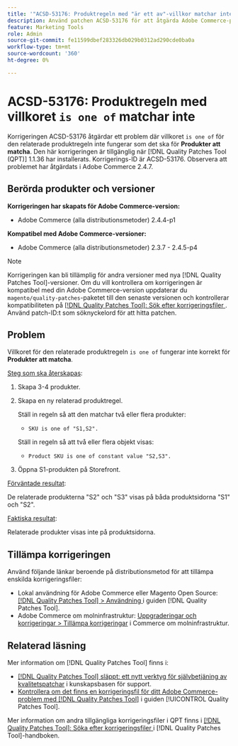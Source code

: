 ```yaml
---
title: '"ACSD-53176: Produktregeln med "är ett av"-villkor matchar inte"'
description: Använd patchen ACSD-53176 för att åtgärda Adobe Commerce-problemet där den relaterade produktregeln "är ett av"-villkor inte fungerar som den ska för "Produkter att matcha".
feature: Marketing Tools
role: Admin
source-git-commit: fe11599dbef283326db029b0312ad290cde0ba0a
workflow-type: tm+mt
source-wordcount: '360'
ht-degree: 0%

---
```


# ACSD-53176: Produktregeln med villkoret `is one of` matchar inte

Korrigeringen ACSD-53176 åtgärdar ett problem där villkoret `is one of` för den relaterade produktregeln inte fungerar som det ska för **Produkter att matcha**. Den här korrigeringen är tillgänglig när [!DNL Quality Patches Tool (QPT)] 1.1.36 har installerats. Korrigerings-ID är ACSD-53176. Observera att problemet har åtgärdats i Adobe Commerce 2.4.7.

## Berörda produkter och versioner

**Korrigeringen har skapats för Adobe Commerce-version:**

* Adobe Commerce (alla distributionsmetoder) 2.4.4-p1

**Kompatibel med Adobe Commerce-versioner:**

* Adobe Commerce (alla distributionsmetoder) 2.3.7 - 2.4.5-p4

>[!NOTE]
>
>Korrigeringen kan bli tillämplig för andra versioner med nya [!DNL Quality Patches Tool]-versioner. Om du vill kontrollera om korrigeringen är kompatibel med din Adobe Commerce-version uppdaterar du `magento/quality-patches`-paketet till den senaste versionen och kontrollerar kompatibiliteten på [[!DNL Quality Patches Tool]: Sök efter korrigeringsfiler ](https://experienceleague.adobe.com/tools/commerce-quality-patches/index.html). Använd patch-ID:t som söknyckelord för att hitta patchen.

## Problem

Villkoret för den relaterade produktregeln `is one of` fungerar inte korrekt för **Produkter att matcha**.

<u>Steg som ska återskapas</u>:

1. Skapa 3-4 produkter.
1. Skapa en ny relaterad produktregel.

   Ställ in regeln så att den matchar två eller flera produkter:
   * `SKU is one of "S1,S2".`

   Ställ in regeln så att två eller flera objekt visas:
   * `Product SKU is one of constant value "S2,S3".`

1. Öppna S1-produkten på Storefront.

<u>Förväntade resultat</u>:

De relaterade produkterna &quot;S2&quot; och &quot;S3&quot; visas på båda produktsidorna &quot;S1&quot; och &quot;S2&quot;.

<u>Faktiska resultat</u>:

Relaterade produkter visas inte på produktsidorna.

## Tillämpa korrigeringen

Använd följande länkar beroende på distributionsmetod för att tillämpa enskilda korrigeringsfiler:

* Lokal användning för Adobe Commerce eller Magento Open Source: [[!DNL Quality Patches Tool] > Användning ](/help/tools/quality-patches-tool/usage.md) i guiden [!DNL Quality Patches Tool].
* Adobe Commerce om molninfrastruktur: [Uppgraderingar och korrigeringar > Tillämpa korrigeringar](https://experienceleague.adobe.com/docs/commerce-cloud-service/user-guide/develop/upgrade/apply-patches.html) i Commerce om molninfrastruktur.

## Relaterad läsning

Mer information om [!DNL Quality Patches Tool] finns i:

* [[!DNL Quality Patches Tool] släppt: ett nytt verktyg för självbetjäning av kvalitetspatchar](https://experienceleague.adobe.com/en/docs/commerce-knowledge-base/kb/announcements/commerce-announcements/magento-quality-patches-released-new-tool-to-self-serve-quality-patches) i kunskapsbasen för support.
* [Kontrollera om det finns en korrigeringsfil för ditt Adobe Commerce-problem med  [!DNL Quality Patches Tool]](/help/tools/quality-patches-tool/patches-available-in-qpt/check-patch-for-magento-issue-with-magento-quality-patches.md) i guiden [!UICONTROL Quality Patches Tool].


Mer information om andra tillgängliga korrigeringsfiler i QPT finns i [[!DNL Quality Patches Tool]: Söka efter korrigeringsfiler ](https://experienceleague.adobe.com/tools/commerce-quality-patches/index.html) i [!DNL Quality Patches Tool]-handboken.
